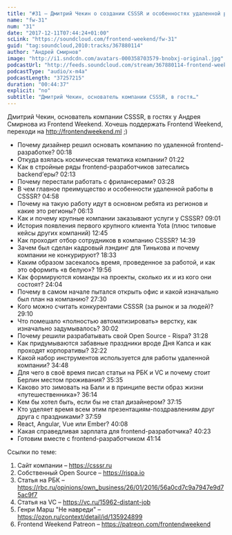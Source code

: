 ```yaml
---
title: "#31 – Дмитрий Чекин о создании CSSSR и особенностях удаленной работы на full-time"
name: "fw-31"
num: "31"
date: "2017-12-11T07:44:24+01:00"
scLink: "https://soundcloud.com/frontend-weekend/fw-31"
guid: "tag:soundcloud,2010:tracks/367880114"
author: "Андрей Смирнов"
image: "http://i1.sndcdn.com/avatars-000358703579-bnobxj-original.jpg"
podcastUrl: "http://feeds.soundcloud.com/stream/367880114-frontend-weekend-fw-31.m4a"
podcastType: "audio/x-m4a"
podcastLength: "37257215"
duration: "00:44:37"
explicit: "no"
subtitle: "Дмитрий Чекин, основатель компании CSSSR, в гостя…"
---
```

Дмитрий Чекин, основатель компании CSSSR, в гостях у Андрея Смирнова из Frontend Weekend. Хочешь поддержать Frontend Weekend, переходи на http://frontendweekend.ml ;)

- Почему дизайнер решил основать компанию по удаленной frontend-разработке? 00:18
- Откуда взялась космическая тематика компании? 01:22
- Как в стройные ряды frontend-разработчиков затесались backend’еры? 02:13
- Почему перестали работать с фрилансерами? 03:28
- В чем главное преимущество и особенности удаленной работы в CSSSR? 04:58
- Почему на такую работу идут в основном ребята из регионов и какие это регионы? 06:13
- Как и почему крупные компании заказывают услуги у CSSSR? 09:01
- История появления первого крупного клиента Yota (плюс типовые кейсы других компаний) 12:45
- Как проходит отбор сотрудников в компанию CSSSR? 14:39
- Зачем был сделан кадровый лэндинг для Тинькова и почему компании не конкурируют? 18:33
- Каким образом засекалось время, проведенное за работой, и как это оформить «в белую»? 19:56
- Как формируются команды на проекты, сколько их и из кого они состоят? 24:04
- Почему в самом начале пытался открыть офис и какой изначально был план на компанию? 27:30
- Кого можно считать конкурентами CSSSR (за рынок и за людей)? 29:10
- Что помешало «полностью автоматизировать» верстку, как изначально задумывалось? 30:02
- Почему решили разрабатывать свой Open Source - Rispa? 31:28
- Как придумываются забавные праздники вроде Дня Капса и как проходят корпоративы? 32:22
- Какой набор инструментов используется для работы удаленной компании? 34:48
- Для чего в своё время писал статьи на РБК и VC и почему стоит Берлин местом проживания? 35:35
- Каково это зимовать на Бали и в принципе вести образ жизни «путешественника»? 36:14
- Кем бы хотел быть, если бы не стал дизайнером? 37:15
- Кто уделяет время всем этим презентациям-поздравлениям друг друга с праздниками? 37:59
- React, Angular, Vue или Ember? 40:08
- Какая справедливая зарплата для frontend-разработчика? 40:23
- Готовим вместе с frontend-разработчиком 41:14

Ссылки по теме:
1) Сайт компании – https://csssr.ru
2) Собственный Open Source – https://rispa.io
3) Статья на РБК – https://rbc.ru/opinions/own_business/26/01/2016/56a0cd7c9a7947e9d75ac9f7
4) Статья на VC – https://vc.ru/15962-distant-job
5) Генри Марш "Не навреди" – https://ozon.ru/context/detail/id/135924899
6) Frontend Weekend Patreon – https://patreon.com/frontendweekend